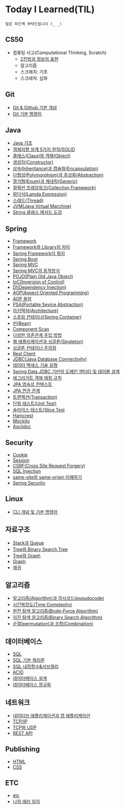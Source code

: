 # Today I Learned(TIL)
```
많은 피드백 부탁드립니다 (_ _)
```
## CS50

* 컴퓨팅 사고(Computational Thinking, Scratch)
    - [2진법과 정보의 표현](https://github.com/dev-jambin/TIL/blob/main/CS50/Computational-Thinking/Binary.md)
    - 알고리즘
    - 스크래치: 기초
    - 스크래치: 심화

## Git

* [Git & Github 기본 개념](https://github.com/dev-jambin/TIL/blob/main/Git/Git%20%26%20Github.md)
* [Git 기본 명령어](https://github.com/dev-jambin/TIL/blob/main/Git/Git%20Command.md)

## Java

* [Java 기초](https://github.com/dev-jambin/TIL/blob/main/Java/Java%20%EA%B8%B0%EC%B4%88.md)
* [객체지향 설계 5가지 원칙(SOLID](https://github.com/dev-jambin/TIL/blob/main/Java/%EA%B0%9D%EC%B2%B4%20%EC%A7%80%ED%96%A5%20%EC%84%A4%EA%B3%84%205%EA%B0%80%EC%A7%80%20%EC%9B%90%EC%B9%99(SOLID).md)
* [클래스(Class)와 객체(Object)](https://github.com/dev-jambin/TIL/blob/main/Java/%ED%81%B4%EB%9E%98%EC%8A%A4(Class)%EC%99%80%20%EA%B0%9D%EC%B2%B4(Object).md)
* [생성자(Constructor)](https://github.com/dev-jambin/TIL/blob/main/Java/생성자(Constructor).md)
* [상속(Inheritance)과 캡슐화(Encapsulation)](https://github.com/dev-jambin/TIL/blob/main/Java/%EC%83%81%EC%86%8D(Inheritance)%EA%B3%BC%20%EC%BA%A1%EC%8A%90%ED%99%94(Encapsulation).md)
* [다형성(Polymorphism)과 추상화(Abstraction)](https://github.com/dev-jambin/TIL/blob/main/Java/%EB%8B%A4%ED%98%95%EC%84%B1(Polymorphism)%EA%B3%BC%20%EC%B6%94%EC%83%81%ED%99%94(Abstraction).md)
* [열거형(Enum)과 제네릭(Generic)](https://github.com/dev-jambin/TIL/blob/main/Java/%EC%97%B4%EA%B1%B0%ED%98%95(Enum)%EA%B3%BC%20%EC%A0%9C%EB%84%A4%EB%A6%AD(Generic).md)
* [컬렉션 프레임워크(Collection Framework)](https://github.com/dev-jambin/TIL/blob/main/Java/%EC%BB%AC%EB%A0%89%EC%85%98%20%ED%94%84%EB%A0%88%EC%9E%84%EC%9B%8C%ED%81%AC(Collection%20Framework).md)
* [람다식(Lamda Expression)](https://github.com/dev-jambin/TIL/blob/main/Java/%EB%9E%8C%EB%8B%A4%EC%8B%9D(Lamda%20Expression).md)
* [스레드(Thread)](https://github.com/dev-jambin/TIL/blob/main/Java/%EC%8A%A4%EB%A0%88%EB%93%9C(Thread).md)
* [JVM(Java Virtual Marchine)](https://github.com/dev-jambin/TIL/blob/main/Java/JVM(Java%20Virtual%20Marchine).md)
* [String 클래스 메서드 도감](https://github.com/dev-jambin/TIL/blob/main/Java/String%20%ED%81%B4%EB%9E%98%EC%8A%A4%20%EB%A9%94%EC%84%9C%EB%93%9C%20%EB%8F%84%EA%B0%90.md)

## Spring

* [Framework](https://github.com/dev-jambin/TIL/blob/main/Spring/Framework.md)
* [Framework와 Library의 차이](https://github.com/dev-jambin/TIL/blob/main/Spring/Framework%EC%99%80%20Library%EC%9D%98%20%EC%B0%A8%EC%9D%B4.md)
* [Spring Framework이 뭐지](https://github.com/dev-jambin/TIL/blob/main/Spring/Spring%20Framework%EC%9D%B4%20%EB%AD%90%EC%A7%80.md)
* [Spring Boot](https://github.com/dev-jambin/TIL/blob/main/Spring/Spring%20Boot.md#xml-%EA%B8%B0%EB%B0%98%EC%9D%98-%EB%B3%B5%EC%9E%A1%ED%95%9C-%EC%84%A4%EA%B3%84-%EB%B0%A9%EC%8B%9D-%EC%A7%80%EC%96%91)
* [Spring MVC](https://github.com/dev-jambin/TIL/blob/main/Spring/Spring%20MVC.md)
* [Spring MVC의 동작방식](https://github.com/dev-jambin/TIL/blob/main/Spring/Spring%20MVC%EC%9D%98%20%EB%8F%99%EC%9E%91%EB%B0%A9%EC%8B%9D.md)
* [POJO(Plain Old Java Object)](https://github.com/dev-jambin/TIL/blob/main/Spring/POJO(Plain%20Old%20Java%20Object).md)
* [IoC(Inversion of Control)](https://github.com/dev-jambin/TIL/blob/main/Spring/IoC(Inversion%20of%20Control).md)
* [DI(Dependency Injection)](https://github.com/dev-jambin/TIL/blob/main/Spring/DI(Dependency%20Injection).md)
* [AOP(Aspect Oriented Programming)](https://github.com/dev-jambin/TIL/blob/main/Spring/AOP(Aspect%20Oriented%20Programming).md)
* [AOP 용어](https://github.com/dev-jambin/TIL/blob/main/Spring/AOP%20%EC%9A%A9%EC%96%B4.md)
* [PSA(Portable Sevice Abstraction)](https://github.com/dev-jambin/TIL/blob/main/Spring/PSA(Portable%20Service%20Absraction).md)
* [아키텍처(Architecture)](https://github.com/dev-jambin/TIL/blob/main/Spring/%EC%95%84%ED%82%A4%ED%85%8D%EC%B2%98(Architecture).md)
* [스프링 컨테이너(Spring Container)](https://github.com/dev-jambin/TIL/blob/main/Spring/%EC%8A%A4%ED%94%84%EB%A7%81%20%EC%BB%A8%ED%85%8C%EC%9D%B4%EB%84%88(Spring%20Container).md)
* [빈(Bean)](https://github.com/dev-jambin/TIL/blob/main/Spring/%EB%B9%88(Bean).md)
* [Component Scan](https://github.com/dev-jambin/TIL/blob/main/Spring/Component%20Scan.md)
* [다양한 의존관계 주입 방법](https://github.com/dev-jambin/TIL/blob/main/Spring/%EB%8B%A4%EC%96%91%ED%95%9C%20%EC%9D%98%EC%A1%B4%EA%B4%80%EA%B3%84%20%EC%A3%BC%EC%9E%85%20%EB%B0%A9%EB%B2%95.md)
* [웹 애플리케이션과 싱글톤(Singleton)](https://github.com/dev-jambin/TIL/blob/main/Spring/%EC%9B%B9%20%EC%95%A0%ED%94%8C%EB%A6%AC%EC%BC%80%EC%9D%B4%EC%85%98%EA%B3%BC%20%EC%8B%B1%EA%B8%80%ED%86%A4(Singleton).md)
* [싱글톤 컨테이너 주의점](https://github.com/dev-jambin/TIL/blob/main/Spring/%EC%8B%B1%EA%B8%80%ED%86%A4%20%EC%BB%A8%ED%85%8C%EC%9D%B4%EB%84%88%20%EC%A3%BC%EC%9D%98%EC%A0%90.md)
* [Rest Client](https://github.com/dev-jambin/TIL/blob/main/Spring/Rest%20Client.md)
* [JDBC(Java Database Connectivity)](https://github.com/dev-jambin/TIL/blob/main/Spring/JDBC(Java%20Database%20Connectivity).md)
* [데이터 액세스 기술 유형](https://github.com/dev-jambin/TIL/blob/main/Spring/%EB%8D%B0%EC%9D%B4%ED%84%B0%20%EC%95%A1%EC%84%B8%EC%8A%A4%20%EA%B8%B0%EC%88%A0%20%EC%9C%A0%ED%98%95.md)
* [Spring Data JDBC 기반의 도메인 엔티티 및 테이블 설계](https://github.com/dev-jambin/TIL/blob/main/Spring/Spring%20Data%20JDBC%20%EA%B8%B0%EB%B0%98%EC%9D%98%20%EB%8F%84%EB%A9%94%EC%9D%B8%20%EC%97%94%ED%8B%B0%ED%8B%B0%20%EB%B0%8F%20%ED%85%8C%EC%9D%B4%EB%B8%94%20%EC%84%A4%EA%B3%84.md)
* [애그리거트 객체 매핑 규칙](https://github.com/dev-jambin/TIL/blob/main/Spring/%EC%95%A0%EA%B7%B8%EB%A6%AC%EA%B1%B0%ED%8A%B8%20%EB%A7%A4%ED%95%91%20%EA%B7%9C%EC%B9%99.md)
* [JPA 영속성 컨텍스트](https://github.com/dev-jambin/TIL/blob/main/Spring/JPA%20%EC%98%81%EC%86%8D%EC%84%B1%20%EC%BB%A8%ED%85%8D%EC%8A%A4%ED%8A%B8.md)
* [JPA 연관 관계](https://github.com/dev-jambin/TIL/blob/main/Spring/JPA%20%EC%97%B0%EA%B4%80%20%EA%B4%80%EA%B3%84.md)
* [트랜잭션(Transaction)](https://github.com/dev-jambin/TIL/blob/main/Spring/%ED%8A%B8%EB%9E%9C%EC%9E%AD%EC%85%98(Transaction).md)
* [단위 테스트(Unit Test)](https://github.com/dev-jambin/TIL/blob/main/Spring/%EB%8B%A8%EC%9C%84%20%ED%85%8C%EC%8A%A4%ED%8A%B8(Unit%20Test).md)
* [슬라이스 테스트(Slice Test](https://github.com/dev-jambin/TIL/blob/main/Spring/%EC%8A%AC%EB%9D%BC%EC%9D%B4%EC%8A%A4%20%ED%85%8C%EC%8A%A4%ED%8A%B8(Slice%20Test).md)
* [Hamcrest](https://github.com/dev-jambin/TIL/blob/main/Spring/Hamcrest.md)
* [Mockito](https://github.com/dev-jambin/TIL/blob/main/Spring/Mockito.md)
* [Asciidoc](https://github.com/dev-jambin/TIL/blob/main/Spring/Asciidoc.md)

## Security
* [Cookie](https://github.com/dev-jambin/TIL/blob/main/Security/Cookie.md)
* [Session](https://github.com/dev-jambin/TIL/blob/main/Security/Session.md)
* [CSRF(Cross Site Request Forgery)](https://github.com/dev-jambin/TIL/blob/main/Security/CSRF(Cross%20Site%20Request%20Forgery).md)
* [SQL Injection](https://github.com/dev-jambin/TIL/blob/main/Security/SQL%20Injection.md)
* [same-site와 same-origin 이해하기](https://github.com/dev-jambin/TIL/blob/main/Security/same-site%EC%99%80%20same-origin.md)
* [Spring Security](https://github.com/dev-jambin/TIL/blob/main/Security/Spring%20Security.md)


## Linux

* [CLI 개념 및 기본 명령어](https://github.com/dev-jambin/TIL/blob/main/Linux/CLI.md)

## 자료구조

* [Stack과 Queue](https://github.com/dev-jambin/TIL/blob/main/%EC%9E%90%EB%A3%8C%EA%B5%AC%EC%A1%B0/Stack%EA%B3%BC%20Queue.md)
* [Tree와 Binary Search Tree](https://github.com/dev-jambin/TIL/blob/main/%EC%9E%90%EB%A3%8C%EA%B5%AC%EC%A1%B0/Stack%EA%B3%BC%20Queue.md)
* [Tree와 Graph](https://github.com/dev-jambin/TIL/blob/main/%EC%9E%90%EB%A3%8C%EA%B5%AC%EC%A1%B0/Tree%EC%99%80%20Graph.md)
* [Graph](https://github.com/dev-jambin/TIL/blob/main/자료구조/Graph.md)
* [재귀](https://github.com/dev-jambin/TIL/blob/main/자료구조/재귀.md)

## 알고리즘

* [알고리즘(Algorithm)과 의사코드(pseudocode)](https://github.com/dev-jambin/TIL/blob/main/%EC%95%8C%EA%B3%A0%EB%A6%AC%EC%A6%98/%EC%95%8C%EA%B3%A0%EB%A6%AC%EC%A6%98(Algorithm)%EA%B3%BC%20%EC%9D%98%EC%82%AC%EC%BD%94%EB%93%9C(pseudocode).md)
* [시간복잡도(Time Complexity)](https://github.com/dev-jambin/TIL/blob/main/%EC%95%8C%EA%B3%A0%EB%A6%AC%EC%A6%98/%EC%8B%9C%EA%B0%84%EB%B3%B5%EC%9E%A1%EB%8F%84(Time%20Complexity).md)
* [완전 탐색 알고리즘(Brute-Force Algorithm)](https://github.com/dev-jambin/TIL/blob/main/%EC%95%8C%EA%B3%A0%EB%A6%AC%EC%A6%98/%EC%99%84%EC%A0%84%20%ED%83%90%EC%83%89%20%EC%95%8C%EA%B3%A0%EB%A6%AC%EC%A6%98(Brute-Force%20Algorithm).md)
* [이진 탐색 알고리즘(Binary Search Algorithm)](https://github.com/dev-jambin/TIL/blob/main/%EC%95%8C%EA%B3%A0%EB%A6%AC%EC%A6%98/%EC%9D%B4%EC%A7%84%20%ED%83%90%EC%83%89%20%EC%95%8C%EA%B3%A0%EB%A6%AC%EC%A6%98(Binary%20Search%20Algorithm).md)
* [순열(permutation)과 조합(Combination)](https://github.com/dev-jambin/TIL/blob/main/%EC%95%8C%EA%B3%A0%EB%A6%AC%EC%A6%98/%EC%88%9C%EC%97%B4(permutation)%EA%B3%BC%20%EC%A1%B0%ED%95%A9(Combination).md)

## 데이터베이스

* [SQL](https://github.com/dev-jambin/TIL/blob/main/%EB%8D%B0%EC%9D%B4%ED%84%B0%EB%B2%A0%EC%9D%B4%EC%8A%A4/SQL.md)
* [SQL 기본 쿼리문](https://github.com/dev-jambin/TIL/blob/main/%EB%8D%B0%EC%9D%B4%ED%84%B0%EB%B2%A0%EC%9D%B4%EC%8A%A4/SQL%20%EA%B8%B0%EB%B3%B8%20%EC%BF%BC%EB%A6%AC%EB%AC%B8.md)
* [SQL 내장함수&서브쿼리](https://github.com/dev-jambin/TIL/blob/main/%EB%8D%B0%EC%9D%B4%ED%84%B0%EB%B2%A0%EC%9D%B4%EC%8A%A4/SQL%20%EB%82%B4%EC%9E%A5%ED%95%A8%EC%88%98%26%EC%84%9C%EB%B8%8C%EC%BF%BC%EB%A6%AC.md)
* [ACID](https://github.com/dev-jambin/TIL/blob/main/%EB%8D%B0%EC%9D%B4%ED%84%B0%EB%B2%A0%EC%9D%B4%EC%8A%A4/ACID.md)
* [데이터베이스 설계](https://github.com/dev-jambin/TIL/blob/main/%EB%8D%B0%EC%9D%B4%ED%84%B0%EB%B2%A0%EC%9D%B4%EC%8A%A4/%EB%8D%B0%EC%9D%B4%ED%84%B0%EB%B2%A0%EC%9D%B4%EC%8A%A4%20%EC%84%A4%EA%B3%84.md)
* [데이터베이스 정규화](https://github.com/dev-jambin/TIL/blob/main/%EB%8D%B0%EC%9D%B4%ED%84%B0%EB%B2%A0%EC%9D%B4%EC%8A%A4/%EB%8D%B0%EC%9D%B4%ED%84%B0%EB%B2%A0%EC%9D%B4%EC%8A%A4%20%EC%A0%95%EA%B7%9C%ED%99%94.md)

## 네트워크

* [네이티브 애플리케이션과 앱 애플리케이션](https://github.com/dev-jambin/TIL/blob/main/%EB%84%A4%ED%8A%B8%EC%9B%8C%ED%81%AC/%EB%84%A4%EC%9D%B4%ED%8B%B0%EB%B8%8C%20%EC%95%A0%ED%94%8C%EB%A6%AC%EC%BC%80%EC%9D%B4%EC%85%98%EA%B3%BC%20%EC%95%B1%20%EC%95%A0%ED%94%8C%EB%A6%AC%EC%BC%80%EC%9D%B4%EC%85%98.md)
* [TCP/IP](https://github.com/dev-jambin/TIL/blob/main/%EB%84%A4%ED%8A%B8%EC%9B%8C%ED%81%AC/TCP%26IP.md)
* [TCP와 UDP](https://github.com/dev-jambin/TIL/blob/main/%EB%84%A4%ED%8A%B8%EC%9B%8C%ED%81%AC/TCP%EC%99%80%20UDP.md)
* [REST API](https://github.com/dev-jambin/TIL/blob/main/%EB%84%A4%ED%8A%B8%EC%9B%8C%ED%81%AC/REST%20API.md)

## Publishing

* [HTML](https://github.com/dev-jambin/TIL/blob/main/Publishing/HTML.md)
* [CSS](https://github.com/dev-jambin/TIL/blob/main/Publishing/CSS.md)

## ETC

* [etc](https://github.com/dev-jambin/TIL/blob/main/ETC)
* [나의 에러 일지](https://github.com/dev-jambin/TIL/blob/main/ETC/%EB%82%98%EC%9D%98%20%EC%97%90%EB%9F%AC%20%EC%9D%BC%EC%A7%80/ArrayIndexOutOfBoundsException.md)
